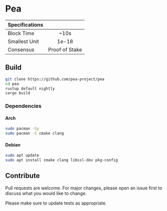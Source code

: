 # Pea

|Specifications||
|:-|:-:|
|Block Time|~10s|
|Smallest Unit|1e-18|
|Consensus|Proof of Stake|

## Build

```bash
git clone https://github.com/pea-project/pea
cd pea
rustup default nightly
cargo build
```

### Dependencies

#### Arch

```bash
sudo pacman -Sy
sudo pacman -S cmake clang
```

#### Debian

```bash
sudo apt update
sudo apt install cmake clang libssl-dev pkg-config
```

## Contribute

Pull requests are welcome. For major changes, please open an issue first to discuss what you would like to change.

Please make sure to update tests as appropriate.
